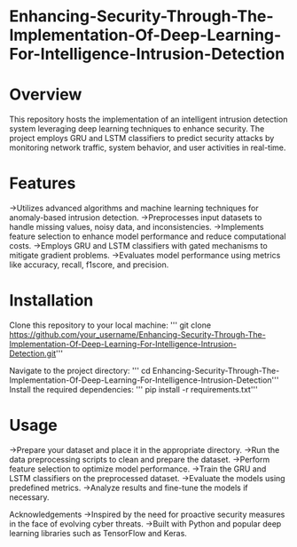 # Enhancing-Security-Through-The-Implementation-Of-Deep-Learning-For-Intelligence-Intrusion-Detection
# Overview
This repository hosts the implementation of an intelligent intrusion detection system leveraging deep learning techniques to enhance security. The project employs GRU and LSTM classifiers to predict security attacks by monitoring network traffic, system behavior, and user activities in real-time.

# Features
->Utilizes advanced algorithms and machine learning techniques for anomaly-based intrusion detection.
->Preprocesses input datasets to handle missing values, noisy data, and inconsistencies.
->Implements feature selection to enhance model performance and reduce computational costs.
->Employs GRU and LSTM classifiers with gated mechanisms to mitigate gradient problems.
->Evaluates model performance using metrics like accuracy, recall, f1score, and precision.

# Installation
Clone this repository to your local machine:
'''
git clone https://github.com/your_username/Enhancing-Security-Through-The-Implementation-Of-Deep-Learning-For-Intelligence-Intrusion-Detection.git'''

Navigate to the project directory:
'''
cd Enhancing-Security-Through-The-Implementation-Of-Deep-Learning-For-Intelligence-Intrusion-Detection'''
Install the required dependencies:
'''
pip install -r requirements.txt'''

# Usage
->Prepare your dataset and place it in the appropriate directory.
->Run the data preprocessing scripts to clean and prepare the dataset.
->Perform feature selection to optimize model performance.
->Train the GRU and LSTM classifiers on the preprocessed dataset.
->Evaluate the models using predefined metrics.
->Analyze results and fine-tune the models if necessary.

Acknowledgements
->Inspired by the need for proactive security measures in the face of evolving cyber threats.
->Built with Python and popular deep learning libraries such as TensorFlow and Keras.
